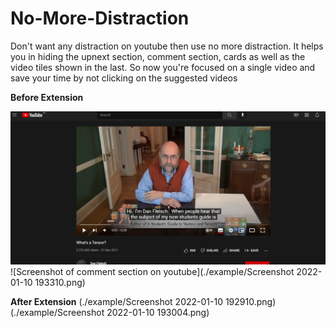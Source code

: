 # No-More-Distraction

Don't want any distraction on youtube then use no more distraction. It helps you in hiding the upnext section, comment section, cards as well as the video tiles shown in the last. So now you're focused on a single video and save your time by not clicking on the suggested videos

**Before Extension**


![Screenshot of side bar on youtube](https://github.com/Bazgha19/No-More-Distraction/blob/master/example/Screenshot%202022-01-10%20192910.png)
![Screenshot of comment section on youtube](./example/Screenshot 2022-01-10 193310.png)

**After Extension**
(./example/Screenshot 2022-01-10 192910.png)
(./example/Screenshot 2022-01-10 193004.png)
